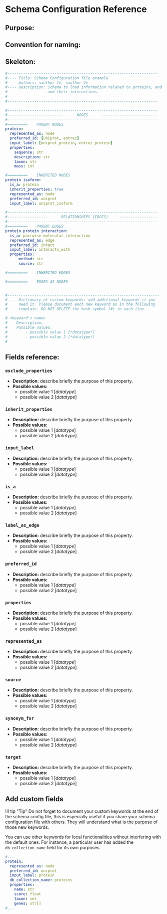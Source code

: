 # Schema Configuration Reference

## Purpose:

## Convention for naming:

## Skeleton:

```yaml
#-------------------------------------------------------------------
#---- Title: Schema Configuration file example
#---- Authors: <author 1>, <author 2>
#---- Description: Schema to load information related to proteins, and 
#                  and their interactions.
#
#-------------------------------------------------------------------

#-------------------------------------------------------------------
#-------------------------      NODES      -------------------------
#-------------------------------------------------------------------
#=========    PARENT NODES
protein:
  represented_as: node
  preferred_id: [uniprot, entrez]
  input_label: [uniprot_protein, entrez_protein]
  properties:
    sequence: str
    description: str
    taxon: str
    mass: int

#=========    INHERITED NODES
protein isoform:
  is_a: protein
  inherit_properties: true
  represented_as: node
  preferred_id: uniprot
  input_label: uniprot_isoform

#-------------------------------------------------------------------
#------------------      RELATIONSHIPS (EDGES)     -----------------
#-------------------------------------------------------------------
#=========    PARENT EDGES
protein protein interaction:
  is_a: pairwise molecular interaction
  represented_as: edge
  preferred_id: intact
  input_label: interacts_with
  properties:
      method: str
      source: str

#=========    INHERITED EDGES

#=========    EDGES AS NODES


#--------------------------------------------------------------------
#---- Dictionary of custom keywords: add additional keywords if you
#     need it. Please document each new keyword as in the following 
#     template. DO NOT DELETE the hash symbol (#) in each line.

# <keyword's name>
#    Description:
#    Possible values:
#        - possible value 1 [*datatype*]
#        - possible value 2 [*datatype*]
#

```

## Fields reference:

### `exclude_properties`
- **Description:** describe briefly the purpose of this property.
- **Possible values:**
  - possible value 1 [*datatype*]
  - possible value 2 [*datatype*]

### `inherit_properties`
- **Description:** describe briefly the purpose of this property.
- **Possible values:**
  - possible value 1 [*datatype*]
  - possible value 2 [*datatype*]

### `input_label`
- **Description:** describe briefly the purpose of this property.
- **Possible values:**
  - possible value 1 [*datatype*]
  - possible value 2 [*datatype*]

### `is_a`
- **Description:** describe briefly the purpose of this property.
- **Possible values:**
  - possible value 1 [*datatype*]
  - possible value 2 [*datatype*]

### `label_as_edge`
- **Description:** describe briefly the purpose of this property.
- **Possible values:**
  - possible value 1 [*datatype*]
  - possible value 2 [*datatype*]

### `preferred_id`
- **Description:** describe briefly the purpose of this property.
- **Possible values:**
  - possible value 1 [*datatype*]
  - possible value 2 [*datatype*]

### `properties`
- **Description:** describe briefly the purpose of this property.
- **Possible values:**
  - possible value 1 [*datatype*]
  - possible value 2 [*datatype*]

### `represented_as`
- **Description:** describe briefly the purpose of this property.
- **Possible values:**
  - possible value 1 [*datatype*]
  - possible value 2 [*datatype*]

### `source`
- **Description:** describe briefly the purpose of this property.
- **Possible values:**
  - possible value 1 [*datatype*]
  - possible value 2 [*datatype*]

### `synonym_for`
- **Description:** describe briefly the purpose of this property.
- **Possible values:**
  - possible value 1 [*datatype*]
  - possible value 2 [*datatype*]

### `target`
- **Description:** describe briefly the purpose of this property.
- **Possible values:**
  - possible value 1 [*datatype*]
  - possible value 2 [*datatype*]

## Add custom fields
!!! tip "Tip"
    Do not forget to document your custom keywords at the end of the schema config file, this is especially useful if you share your schema configuration file with others. They will understand what is the purpose of those new keywords.

You can use other keywords for local functionalities without interfering with the default ones. For instance, a particular user has added the `db_collection_name` field for its own purposes. 

```yaml title="Example: schema configuration with a custom keyword" hl_lines="6"
#...
protein:
  represented_as: node
  preferred_id: uniprot
  input_label: protein
  db_collection_name: proteins
  properties:
    name: str
    score: float
    taxon: int
    genes: str[]
#...
```

